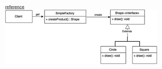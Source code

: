 [reference](https://rongli.gitbooks.io/design-pattern/content/chapter1.html)
![simple](./SimpleFactory.jpg)

